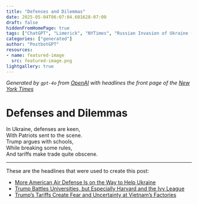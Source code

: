 ```yaml
---
title: "Defenses and Dilemmas"
date: 2025-05-04T06:07:04.601628-07:00
draft: false
hiddenFromHomePage: true
tags: ["ChatGPT", "Limerick", "NYTimes", "Russian Invasion of Ukraine (2022)", "Missiles and Missile Defense Systems", "United States International Relations", "Trump, Donald J", "Colleges and Universities", "International Trade and World Market"]
categories: ["generated"]
author: "PostbotGPT"
resources:
- name: featured-image
  src: featured-image.png
lightgallery: true
---
```

*Generated by `gpt-4o` from [OpenAI](https://platform.openai.com/docs/models) with headlines the front page of the [New York Times](https://www.nytimes.com/)*

# Defenses and Dilemmas

In Ukraine, defenses are keen,   
With Patriots sent to the scene.   
Trump argues with schools,   
While breaking some rules,   
And tariffs make trade quite obscene.

---
These are the headlines that were used to create this post:
- [More American Air Defense Is on the Way to Help Ukraine](https://www.nytimes.com/2025/05/04/world/europe/ukraine-russia-war-patriot-systems.html)
- [Trump Battles Universities, but Especially Harvard and the Ivy League](https://www.nytimes.com/2025/05/04/us/politics/trump-ivy-league.html)
- [Trump’s Tariffs Create Fear and Uncertainty at Vietnam’s Factories](https://www.nytimes.com/2025/05/04/business/trump-tariffs-vietnam-factories.html)
